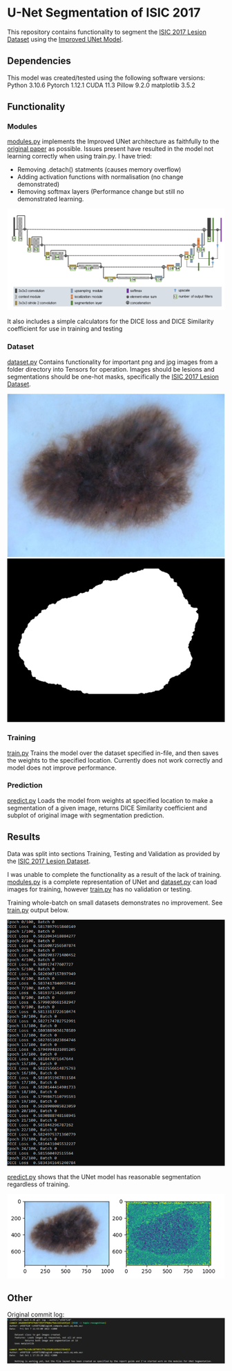 # U-Net Segmentation of ISIC 2017
This repository contains functionality to segment the [ISIC 2017 Lesion Dataset](https://challenge.isic-archive.com/data/#2017) using the [Improved UNet Model](https://arxiv.org/abs/1802.10508v1).

## Dependencies
This model was created/tested using the following software versions:
Python 3.10.6
Pytorch 1.12.1
CUDA 11.3
Pillow 9.2.0
matplotlib 3.5.2

## Functionality
### Modules
[modules.py](modules.py) implements the Improved UNet architecture as faithfully to the [original paper](https://arxiv.org/abs/1802.10508v1) as possible. Issues present have resulted in the model not learning correctly when using train.py. I have tried:
 - Removing .detach() statments (causes memory overflow)
 - Adding activation functions with normalisation (no change demonstrated)
 - Removing softmax layers (Performance change but still no demonstrated learning.

![UNet Architecture](./assets/UNet_Architecture.png)

It also includes a simple calculators for the DICE loss and DICE Similarity coefficient for use in training and testing

### Dataset
[dataset.py](dataset.py) Contains functionality for important png and jpg images from a folder directory into Tensors for operation.
Images should be lesions and segmentations should be one-hot masks, specifically the [ISIC 2017 Lesion Dataset](https://challenge.isic-archive.com/data/#2017).

![Lesion Example](./assets/example_lesion.jpg)
![Mask Example](./assets/example_mask.png)

### Training
[train.py](train.py) Trains the model over the dataset specified in-file, and then saves the weights to the specified location. Currently does not work correctly and model does not improve performance.

### Prediction
[predict.py](predict.py) Loads the model from weights at specified location to make a segmentation of a given image, returns DICE Similarity coefficient and subplot of original image with segmentation prediction.

## Results
Data was split into sections Training, Testing and Validation as provided by the [ISIC 2017 Lesion Dataset](https://challenge.isic-archive.com/data/#2017).

I was unable to complete the functionality as a result of the lack of training. [modules.py](modules.py) is a complete representation of UNet and [dataset.py](dataset.py) can load images for training, however [train.py](train.py) has no validation or testing.

Training whole-batch on small datasets demonstrates no improvement. See [train.py](train.py) output below.

![Small Dataset Training](./assets/small_batch_training.png)

[predict.py](predict.py) shows that the UNet model has reasonable segmentation regardless of training.

![Prediction Output](./assets/predict_output.png)

## Other
Original commit log:
![Original Commit Log](./assets/original_commits.png)